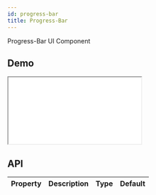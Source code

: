 ```yaml
---
id: progress-bar
title: Progress-Bar
---
```


Progress-Bar UI Component

## Demo

<iframe src="/storybook-static/iframe.html?id=components-progress-bar--default"></iframe>

## API

| Property | Description | Type | Default |
| -------- | ----------- | ---- | ------- |

